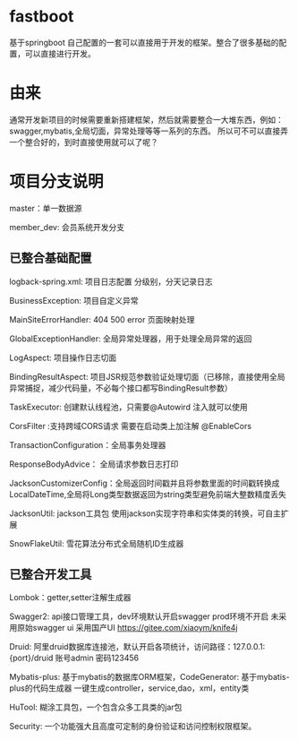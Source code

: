 
# fastboot
基于springboot 自己配置的一套可以直接用于开发的框架。整合了很多基础的配置，可以直接进行开发。

# 由来
通常开发新项目的时候需要重新搭建框架，然后就需要整合一大堆东西，例如：swagger,mybatis,全局切面，异常处理等等一系列的东西。
所以可不可以直接弄一个整合好的，到时直接使用就可以了呢？

# 项目分支说明
master：单一数据源

member_dev: 会员系统开发分支   

## 已整合基础配置

logback-spring.xml: 项目日志配置 分级别，分天记录日志

BusinessException: 项目自定义异常

MainSiteErrorHandler: 404 500 error 页面映射处理

GlobalExceptionHandler: 全局异常处理器，用于处理全局异常的返回

LogAspect: 项目操作日志切面

BindingResultAspect: 项目JSR规范参数验证处理切面（已移除，直接使用全局异常捕捉，减少代码量，不必每个接口都写BindingResult参数）

TaskExecutor: 创建默认线程池，只需要@Autowird 注入就可以使用

CorsFilter :支持跨域CORS请求  需要在启动类上加注解 @EnableCors

TransactionConfiguration：全局事务处理器

ResponseBodyAdvice： 全局请求参数日志打印

JacksonCustomizerConfig：全局返回时间戳并且将参数里面的时间戳转换成LocalDateTime,全局将Long类型数据返回为string类型避免前端大整数精度丢失

JacksonUtil: jackson工具包 使用jackson实现字符串和实体类的转换，可自主扩展

SnowFlakeUtil: 雪花算法分布式全局随机ID生成器


## 已整合开发工具

Lombok：getter,setter注解生成器

Swagger2: api接口管理工具，dev环境默认开启swagger prod环境不开启  未采用原始swagger ui 采用国产UI https://gitee.com/xiaoym/knife4j 

Druid: 阿里druid数据库连接池，默认开启各项统计，访问路径：127.0.0.1:{port}/druid  账号admin 密码123456

Mybatis-plus: 基于mybatis的数据库ORM框架，CodeGenerator: 基于mybatis-plus的代码生成器 一键生成controller，service,dao，xml，entity类

HuTool: 糊涂工具包，一个包含众多工具类的jar包

Security: 一个功能强大且高度可定制的身份验证和访问控制权限框架。